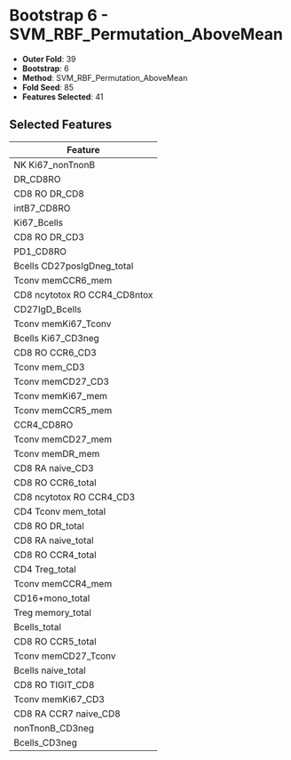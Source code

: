 # Bootstrap 6 - SVM_RBF_Permutation_AboveMean

- **Outer Fold**: 39
- **Bootstrap**: 6
- **Method**: SVM_RBF_Permutation_AboveMean
- **Fold Seed**: 85
- **Features Selected**: 41

## Selected Features

| Feature |
|---------|
| NK Ki67_nonTnonB |
| DR_CD8RO |
| CD8 RO DR_CD8 |
| intB7_CD8RO |
| Ki67_Bcells |
| CD8 RO DR_CD3 |
| PD1_CD8RO |
| Bcells CD27posIgDneg_total |
| Tconv memCCR6_mem |
| CD8 ncytotox RO CCR4_CD8ntox |
| CD27IgD_Bcells |
| Tconv memKi67_Tconv |
| Bcells Ki67_CD3neg |
| CD8 RO CCR6_CD3 |
| Tconv mem_CD3 |
| Tconv memCD27_CD3 |
| Tconv memKi67_mem |
| Tconv memCCR5_mem |
| CCR4_CD8RO |
| Tconv memCD27_mem |
| Tconv memDR_mem |
| CD8 RA naive_CD3 |
| CD8 RO CCR6_total |
| CD8 ncytotox RO CCR4_CD3 |
| CD4 Tconv mem_total |
| CD8 RO DR_total |
| CD8 RA naive_total |
| CD8 RO CCR4_total |
| CD4 Treg_total |
| Tconv memCCR4_mem |
| CD16+mono_total |
| Treg memory_total |
| Bcells_total |
| CD8 RO CCR5_total |
| Tconv memCD27_Tconv |
| Bcells naive_total |
| CD8 RO TIGIT_CD8 |
| Tconv memKi67_CD3 |
| CD8 RA CCR7 naive_CD8 |
| nonTnonB_CD3neg |
| Bcells_CD3neg |
